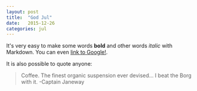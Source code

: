 ```yaml
---
layout: post
title:  "God Jul"
date:   2015-12-26
categories: jul 
---
```

It's very easy to make some words **bold** and other words *italic* with Markdown. You can even [link to Google!](http://google.com).

It is also possible to quote anyone:

> Coffee. The finest organic suspension ever devised... I beat the Borg with it.
> -Captain Janeway
